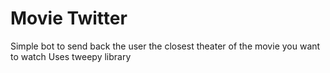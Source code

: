 # Movie Twitter

Simple bot to send back the user the closest theater of the movie you want to watch
Uses tweepy library
